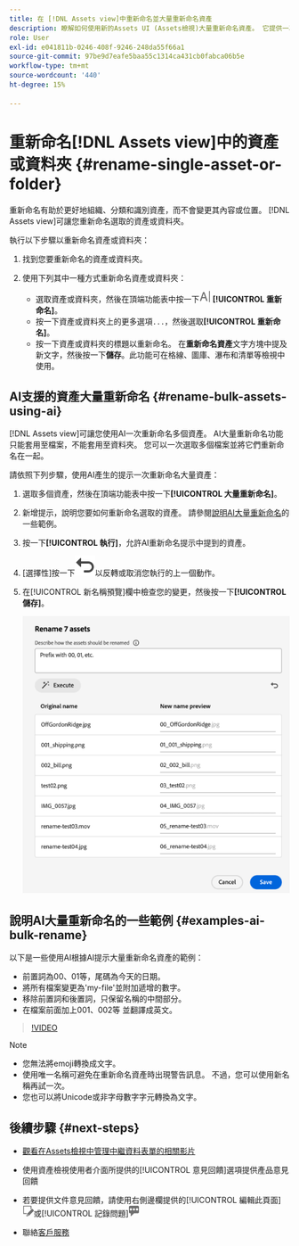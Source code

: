```yaml
---
title: 在 [!DNL Assets view]中重新命名並大量重新命名資產
description: 瞭解如何使用新的Assets UI (Assets檢視)大量重新命名資產。 它提供一次重新命名多個資產的能力。
role: User
exl-id: e041811b-0246-408f-9246-248da55f66a1
source-git-commit: 97be9d7eafe5baa55c1314ca431cb0fabca06b5e
workflow-type: tm+mt
source-wordcount: '440'
ht-degree: 15%

---
```


# 重新命名[!DNL Assets view]中的資產或資料夾 {#rename-single-asset-or-folder}

重新命名有助於更好地組織、分類和識別資產，而不會變更其內容或位置。 [!DNL Assets view]可讓您重新命名選取的資產或資料夾。

執行以下步驟以重新命名資產或資料夾：

1. 找到您要重新命名的資產或資料夾。

1. 使用下列其中一種方式重新命名資產或資料夾：

   * 選取資產或資料夾，然後在頂端功能表中按一下![重新命名圖示](assets/do-not-localize/rename-icon.png) **[!UICONTROL 重新命名]**。
   * 按一下資產或資料夾上的更多選項`...`，然後選取&#x200B;**[!UICONTROL 重新命名]**。
   * 按一下資產或資料夾的標題以重新命名。 在&#x200B;**重新命名資產**&#x200B;文字方塊中提及新文字，然後按一下&#x200B;**儲存**。此功能可在格線、圖庫、瀑布和清單等檢視中使用。

## AI支援的資產大量重新命名 {#rename-bulk-assets-using-ai}

[!DNL Assets view]可讓您使用AI一次重新命名多個資產。 AI大量重新命名功能只能套用至檔案，不能套用至資料夾。 您可以一次選取多個檔案並將它們重新命名在一起。

請依照下列步驟，使用AI產生的提示一次重新命名大量資產：

1. 選取多個資產，然後在頂端功能表中按一下&#x200B;**[!UICONTROL 大量重新命名]**。

1. 新增提示，說明您要如何重新命名選取的資產。 請參閱[說明AI大量重新命名](#examples-ai-bulk-rename)的一些範例。

1. 按一下&#x200B;**[!UICONTROL 執行]**，允許AI重新命名提示中提到的資產。

1. [選擇性]按一下![復原圖示](assets/do-not-localize/undo.svg)以反轉或取消您執行的上一個動作。

1. 在[!UICONTROL 新名稱預覽]欄中檢查您的變更，然後按一下&#x200B;**[!UICONTROL 儲存]**。

   ![AI大量重新命名](assets/ai-bulk-rename.png)

## 說明AI大量重新命名的一些範例 {#examples-ai-bulk-rename}

以下是一些使用AI根據AI提示大量重新命名資產的範例：

* 前置詞為00、01等，尾碼為今天的日期。
* 將所有檔案變更為&#39;my-file&#39;並附加遞增的數字。
* 移除前置詞和後置詞，只保留名稱的中間部分。
* 在檔案前面加上001、002等 並翻譯成英文。

>[!VIDEO](https://video.tv.adobe.com/v/3440975)

>[!NOTE]
>
> * 您無法將emoji轉換成文字。
> * 使用唯一名稱可避免在重新命名資產時出現警告訊息。 不過，您可以使用新名稱再試一次。
> * 您也可以將Unicode或非字母數字字元轉換為文字。

## 後續步驟 {#next-steps}

* [觀看在Assets檢視中管理中繼資料表單的相關影片](https://experienceleague.adobe.com/docs/experience-manager-learn/assets-essentials/configuring/metadata-forms.html)

* 使用資產檢視使用者介面所提供的[!UICONTROL 意見回饋]選項提供產品意見回饋

* 若要提供文件意見回饋，請使用右側邊欄提供的[!UICONTROL 編輯此頁面]![來編輯頁面](assets/do-not-localize/edit-page.png)或[!UICONTROL 記錄問題]![來建立 GitHub 問題](assets/do-not-localize/github-issue.png)

* 聯絡[客戶服務](https://experienceleague.adobe.com/?support-solution=General#support)
